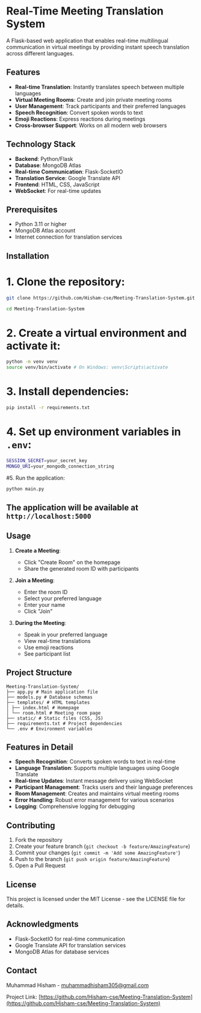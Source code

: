 # Real-Time Meeting Translation System

A Flask-based web application that enables real-time multilingual communication in virtual meetings by providing instant speech translation across different languages.

## Features

- **Real-time Translation**: Instantly translates speech between multiple languages
- **Virtual Meeting Rooms**: Create and join private meeting rooms
- **User Management**: Track participants and their preferred languages
- **Speech Recognition**: Convert spoken words to text
- **Emoji Reactions**: Express reactions during meetings
- **Cross-browser Support**: Works on all modern web browsers

## Technology Stack

- **Backend**: Python/Flask
- **Database**: MongoDB Atlas
- **Real-time Communication**: Flask-SocketIO
- **Translation Service**: Google Translate API
- **Frontend**: HTML, CSS, JavaScript
- **WebSocket**: For real-time updates

## Prerequisites

- Python 3.11 or higher
- MongoDB Atlas account
- Internet connection for translation services

## Installation

# 1. Clone the repository:
```bash
git clone https://github.com/Hisham-cse/Meeting-Translation-System.git

cd Meeting-Translation-System
```

# 2. Create a virtual environment and activate it:
```bash
python -m venv venv
source venv/bin/activate # On Windows: venv\Scripts\activate
```
# 3. Install dependencies:
```bash
pip install -r requirements.txt
```
# 4. Set up environment variables in `.env`:
```bash
SESSION_SECRET=your_secret_key
MONGO_URI=your_mongodb_connection_string
```
#5. Run the application:
```bash
python main.py
```

## The application will be available at `http://localhost:5000`

## Usage

1. **Create a Meeting**:
   - Click "Create Room" on the homepage
   - Share the generated room ID with participants

2. **Join a Meeting**:
   - Enter the room ID
   - Select your preferred language
   - Enter your name
   - Click "Join"

3. **During the Meeting**:
   - Speak in your preferred language
   - View real-time translations
   - Use emoji reactions
   - See participant list

## Project Structure
```
Meeting-Translation-System/
├── app.py # Main application file
├── models.py # Database schemas
├── templates/ # HTML templates
│ ├── index.html # Homepage
│ └── room.html # Meeting room page
├── static/ # Static files (CSS, JS)
├── requirements.txt # Project dependencies
└── .env # Environment variables
```

## Features in Detail

- **Speech Recognition**: Converts spoken words to text in real-time
- **Language Translation**: Supports multiple languages using Google Translate
- **Real-time Updates**: Instant message delivery using WebSocket
- **Participant Management**: Tracks users and their language preferences
- **Room Management**: Creates and maintains virtual meeting rooms
- **Error Handling**: Robust error management for various scenarios
- **Logging**: Comprehensive logging for debugging

## Contributing

1. Fork the repository
2. Create your feature branch (`git checkout -b feature/AmazingFeature`)
3. Commit your changes (`git commit -m 'Add some AmazingFeature'`)
4. Push to the branch (`git push origin feature/AmazingFeature`)
5. Open a Pull Request

## License

This project is licensed under the MIT License - see the LICENSE file for details.

## Acknowledgments

- Flask-SocketIO for real-time communication
- Google Translate API for translation services
- MongoDB Atlas for database services

## Contact

Muhammad Hisham - muhammadhisham305@gmail.com

Project Link: [https://github.com/Hisham-cse/Meeting-Translation-System](https://github.com/Hisham-cse/Meeting-Translation-System)
